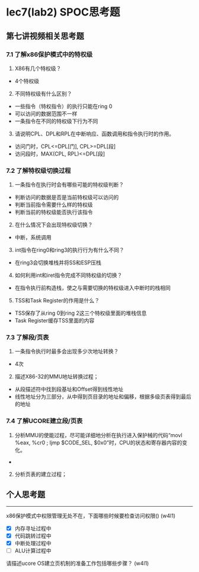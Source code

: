 # lec7\(lab2\) SPOC思考题

## 第七讲视频相关思考题

### 7.1 了解x86保护模式中的特权级

1. X86有几个特权级？
  - 4个特权级

2. 不同特权级有什么区别？
  - 一些指令（特权指令）的执行只能在ring 0
  - 可以访问的数据范围不一样
  - 一条指令在不同的特权级下行为不同

3. 请说明CPL、DPL和RPL在中断响应、函数调用和指令执行时的作用。
  - 访问门时，CPL<=DPL[门], CPL>=DPL[段]
  - 访问段时，MAX(CPL, RPL)<=DPL[段]

### 7.2 了解特权级切换过程

1. 一条指令在执行时会有哪些可能的特权级判断？
  - 判断访问的数据是否是当前特权级可以访问的
  - 判断当前指令需要什么样的特权级
  - 判断当前的特权级能否执行该指令

2. 在什么情况下会出现特权级切换？
  - 中断，系统调用

3. int指令在ring0和ring3的执行行为有什么不同？
  - 在ring3会切换堆栈并将SS和ESP压栈

4. 如何利用int和iret指令完成不同特权级的切换？
  - 在指令执行前构造栈，使之与需要切换的特权级进入中断时的栈相同

5. TSS和Task Register的作用是什么？
  - TSS保存了从ring 0到ring 2这三个特权级里面的堆栈信息
  - Task Register缓存TSS里面的内容

### 7.3 了解段/页表

1. 一条指令执行时最多会出现多少次地址转换？
  - 4次

2. 描述X86-32的MMU地址转换过程；
  - 从段描述符中找到段基址和Offset得到线性地址
  - 线性地址分为三部分，从中得到页目录的地址和偏移，根据多级页表得到最后的地址

### 7.4 了解UCORE建立段/页表

1. 分析MMU的使能过程，尽可能详细地分析在执行进入保护械的代码“movl %eax, %cr0 ; ljmp $CODE_SEL, $0x0”时，CPU的状态和寄存器内容的变化。
  - 

2. 分析页表的建立过程；

## 个人思考题

---

x86保护模式中权限管理无处不在，下面哪些时候要检查访问权限\(\)  \(w4l1\)

* [x] 内存寻址过程中
* [x] 代码跳转过程中
* [x] 中断处理过程中
* [ ] ALU计算过程中

请描述ucore OS建立页机制的准备工作包括哪些步骤？ \(w4l1\)
